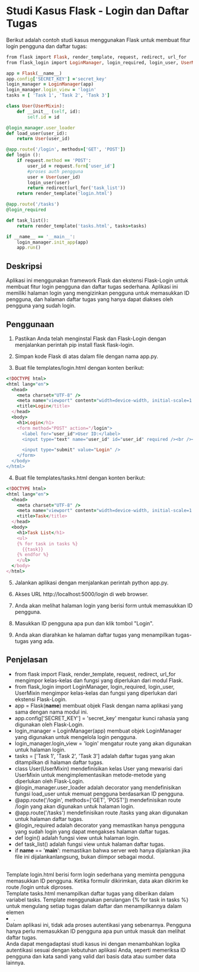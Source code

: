 #  Studi Kasus Flask - Login dan Daftar Tugas

Berikut adalah contoh studi kasus menggunakan Flask untuk membuat fitur login pengguna dan daftar tugas:

```ruby
from flask import Flask, render_template, request, redirect, url_for
from flask_login import LoginManager, login_required, login_user, UserMixin

app = Flask(__name__)
app.config['SECRET_KEY'] ='secret_key'
login_manager = LoginManager(app)
login_manager.login_view = 'login'
tasks = [ 'Task 1', 'Task 2', 'Task 3']

class User(UserMixin):
    def __init__ (self, id):
        self.id = id

@login_manager.user_loader
def load_user(user_id):
    return User(user_id)

@app.route('/login', methods=['GET', 'POST'])
def login ():
    if request.method == 'POST':
        user_id = request.form['user_id']
        #proses auth pengguna
        user = User(user_id)
        login_user(user)
        return redirect(url_for('task_list'))
    return render_template('login.html')

@app.route('/tasks')
@login_required

def task_list():
    return render_template('tasks.html', tasks=tasks)

if __name__ == '__main__':
    login_manager.init_app(app)
    app.run()
```

## Deskripsi

Aplikasi ini menggunakan framework Flask dan ekstensi Flask-Login untuk membuat fitur login pengguna dan daftar tugas sederhana. Aplikasi ini memiliki halaman login yang mengizinkan pengguna untuk memasukkan ID pengguna, dan halaman daftar tugas yang hanya dapat diakses oleh pengguna yang sudah login.

## Penggunaan

1. Pastikan Anda telah menginstal Flask dan Flask-Login dengan menjalankan perintah pip install flask flask-login.

2. Simpan kode Flask di atas dalam file dengan nama app.py.

3. Buat file templates/login.html dengan konten berikut:
```ruby
<!DOCTYPE html>
<html lang="en">
  <head>
    <meta charset="UTF-8" />
    <meta name="viewport" content="width=device-width, initial-scale=1.0" />
    <title>Login</title>
  </head>
  <body>
    <h1>Login</h1>
    <form method="POST" action="/login">
      <label for="user_id">User ID:</label>
      <input type="text" name="user_id" id="user_id" required /><br /><br />

      <input type="submit" value="Login" />
    </form>
  </body>
</html>
```
4. Buat file templates/tasks.html dengan konten berikut:
```ruby
<!DOCTYPE html>
<html lang="en">
  <head>
    <meta charset="UTF-8" />
    <meta name="viewport" content="width=device-width, initial-scale=1.0" />
    <title>Task</title>
  </head>
  <body>
    <h1>Task List</h1>
    <ul>
    {% for task in tasks %}
      {{task}}
    {% endfor %}
    </ul>
  </body>
</html>
```

5. Jalankan aplikasi dengan menjalankan perintah python app.py.

6. Akses URL http://localhost:5000/login di web browser.

7. Anda akan melihat halaman login yang berisi form untuk memasukkan ID pengguna.

8. Masukkan ID pengguna apa pun dan klik tombol "Login".

9. Anda akan diarahkan ke halaman daftar tugas yang menampilkan tugas-tugas yang ada.

## Penjelasan

- from flask import Flask, render_template, request, redirect, url_for mengimpor kelas-kelas dan fungsi yang diperlukan dari modul Flask.
- from flask_login import LoginManager, login_required, login_user, UserMixin mengimpor kelas-kelas dan fungsi yang diperlukan dari ekstensi Flask-Login.
- app = Flask(__name__) membuat objek Flask dengan nama aplikasi yang sama dengan nama modul ini.
- app.config['SECRET_KEY'] = 'secret_key' mengatur kunci rahasia yang digunakan oleh Flask-Login.
- login_manager = LoginManager(app) membuat objek LoginManager yang digunakan untuk mengelola login pengguna.
- login_manager.login_view = 'login' mengatur route yang akan digunakan untuk halaman login.
- tasks = ['Task 1', 'Task 2', 'Task 3'] adalah daftar tugas yang akan ditampilkan di halaman daftar tugas.
- class User(UserMixin) mendefinisikan kelas User yang mewarisi dari UserMixin untuk mengimplementasikan metode-metode yang diperlukan oleh Flask-Login.
- @login_manager.user_loader adalah decorator yang mendefinisikan fungsi load_user untuk memuat pengguna berdasarkan ID pengguna.
- @app.route('/login', methods=['GET', 'POST']) mendefinisikan route /login yang akan digunakan untuk halaman login.
- @app.route('/tasks') mendefinisikan route /tasks yang akan digunakan untuk halaman daftar tugas.
- @login_required adalah decorator yang memastikan hanya pengguna yang sudah login yang dapat mengakses halaman daftar tugas.
- def login() adalah fungsi view untuk halaman login.
- def task_list() adalah fungsi view untuk halaman daftar tugas.
- if __name__ == '__main__': memastikan bahwa server web hanya dijalankan jika file ini dijalankanlangsung, bukan diimpor sebagai modul.

<br />
Template login.html berisi form login sederhana yang meminta pengguna memasukkan ID pengguna. Ketika formulir dikirimkan, data akan dikirim ke route /login untuk diproses.
<br />
Template tasks.html menampilkan daftar tugas yang diberikan dalam variabel tasks. Template menggunakan perulangan {% for task in tasks %} untuk mengulang setiap tugas dalam daftar dan menampilkannya dalam elemen <li>.
<br />
Dalam aplikasi ini, tidak ada proses autentikasi yang sebenarnya. Pengguna hanya perlu memasukkan ID pengguna apa pun untuk masuk dan melihat daftar tugas.
<br />
Anda dapat mengadaptasi studi kasus ini dengan menambahkan logika autentikasi sesuai dengan kebutuhan aplikasi Anda, seperti memeriksa ID pengguna dan kata sandi yang valid dari basis data atau sumber data lainnya.